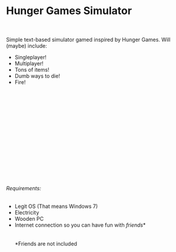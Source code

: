 # Hunger Games Simulator
<br><br>
Simple text-based simulator gamed inspired by Hunger Games.
Will (maybe) include:
* Singleplayer!
* Multiplayer!
* Tons of items!
* Dumb ways to die!
* Fire!

<br><br><br><br><br><br><br><br><br><br><br><br><br><br>




















###### Requirements:
* Legit OS (That means Windows 7)
* Electricity
* Wooden PC  
* Internet connection so you can have fun with *friends**
<br><br><br>
*Friends are not included

